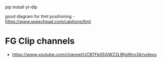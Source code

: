 pip install yt-dlp

good diagram for ttml positioning - https://www.speechpad.com/captions/ttml

# FG Clip channels
 - https://www.youtube.com/channel/UCB7Fk050iWZ2LBfgi9tro3A/videos